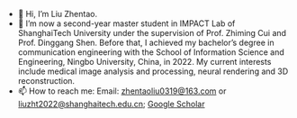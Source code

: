 - 👋 Hi, I’m Liu Zhentao.
- 🌱 I’m now a second-year master student in IMPACT Lab of ShanghaiTech University under the supervision of Prof. Zhiming Cui and Prof. Dinggang Shen. Before that, I achieved my bachelor’s degree in communication engineering with the School of Information Science and Engineering, Ningbo University, China, in 2022. My current interests include medical image analysis and processing, neural rendering and 3D reconstruction.
- 📫 How to reach me: Email: zhentaoliu0319@163.com or liuzht2022@shanghaitech.edu.cn; [Google Scholar](https://scholar.google.com/citations?hl=zh-TW&view_op=list_works&gmla=AJsN-F5f7fHhh43mjKOIWsN3_ySAydCCCP1vu-2TQHZpm_dJ85SivfuB-1QKzQ60sH4qtCN9v4UQd9Xd5JVOzY2zcFguVjkXkQneTkwV7mEYtBOZbrCuiag&user=q4ZB9psAAAAJ)

<!---
Zhentao-Liu/Zhentao-Liu is a ✨ special ✨ repository because its `README.md` (this file) appears on your GitHub profile.
You can click the Preview link to take a look at your changes.
--->
